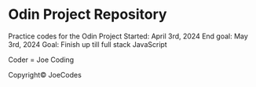 # Odin Project Repository

Practice codes for the Odin Project
Started: April 3rd, 2024
End goal: May 3rd, 2024
Goal: Finish up till full stack JavaScript

Coder = Joe Coding

Copyright© JoeCodes